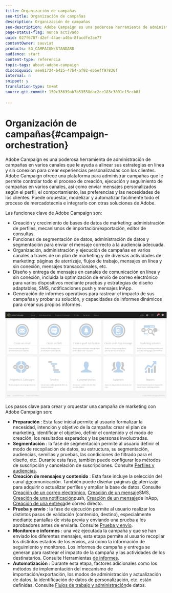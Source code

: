 ```yaml
---
title: Organización de campañas
seo-title: Organización de campañas
description: Organización de campañas
seo-description: Adobe Campaign es una poderosa herramienta de administración de campañas en varios canales que le ayuda a alinear sus estrategias en línea y sin conexión para crear experiencias personalizadas con los clientes.
page-status-flag: nunca activado
uuid: 027f6787-d2ef-44ae-a40a-8facdfe2ae77
contentOwner: sauviat
products: SG_CAMPAIGN/STANDARD
audience: start
content-type: referencia
topic-tags: about-adobe-campaign
discoiquuid: aee81724-b425-47b4-af92-e55eff97836f
internal: n
snippet: y
translation-type: tm+mt
source-git-commit: 159c33639ab7b53558dac2ce183c3801c15ccb0f

---
```



# Organización de campañas{#campaign-orchestration}

Adobe Campaign es una poderosa herramienta de administración de campañas en varios canales que le ayuda a alinear sus estrategias en línea y sin conexión para crear experiencias personalizadas con los clientes. Adobe Campaign ofrece una plataforma para administrar campañas que le permite controlar todo el proceso de creación, ejecución y seguimiento de campañas en varios canales, así como enviar mensajes personalizados según el perfil, el comportamiento, las preferencias y las necesidades de los clientes. Puede orquestar, modelizar y automatizar fácilmente todo el proceso de mercadotecnia e integrarlo con otras soluciones de Adobe.

Las funciones clave de Adobe Campaign son:

* Creación y crecimiento de bases de datos de marketing: administración de perfiles, mecanismos de importación/exportación, editor de consultas.
* Funciones de segmentación de datos, administración de datos y segmentación para enviar el mensaje correcto a la audiencia adecuada.
* Organización, administración y ejecución de campañas en varios canales a través de un plan de marketing y de diversas actividades de marketing: páginas de aterrizaje, flujos de trabajo, mensajes en línea y sin conexión, mensajes transaccionales, etc.
* Diseño y entrega de mensajes en canales de comunicación en línea y sin conexión, incluida la optimización de envío de correo electrónico para varios dispositivos mediante pruebas y estrategias de diseño adaptables, SMS, notificaciones push y mensajes InApp.
* Generación de informes operativos para rastrear el impacto de sus campañas y probar su solución, y capacidades de informes dinámicos para crear sus propios informes.

![](assets/overview_home_page.png)

Los pasos clave para crear y orquestar una campaña de marketing con Adobe Campaign son:

* **Preparación** : Esta fase inicial permite al usuario formalizar la necesidad, intención y objetivo de la campaña: crear el plan de marketing, identificar el objetivo, definir el contenido y el modo de creación, los resultados esperados y las personas involucradas.
* **Segmentación** : la fase de segmentación permite al usuario definir el modo de recopilación de datos, su estructura, su segmentación, audiencias, semillas y pruebas, las condiciones de filtrado para el diseño, etc. Durante esta fase, también puede configurar los métodos de suscripción y cancelación de suscripciones. Consulte [Perfiles y audiencias](../../audiences/using/about-profiles.md).
* **Creación de mensajes y contenido** : Esta fase incluye la selección del canal [de](../../channels/using/discovering-communication-channels.md)comunicación. También puede diseñar páginas [de](../../channels/using/about-landing-pages.md) aterrizaje para adquirir o actualizar perfiles y ampliar la base de datos. Consulte [Creación de un correo electrónico](../../channels/using/creating-an-email.md), [Creación de un mensaje](../../channels/using/creating-an-sms-message.md)SMS, [Creación de una notificación](../../channels/using/preparing-and-sending-a-push-notification.md)push, [Creación de un mensaje](../../channels/using/about-in-app-messaging.md)de InApp, [Creación de una entrega](../../channels/using/creating-the-direct-mail.md)de correo directo.
* **Prueba y envío** : la fase de ejecución permite al usuario realizar los distintos pasos de validación (contenido, destino), especialmente mediante pantallas de vista previa y enviando una prueba a los aprobadores antes de enviarla. Consulte [Prueba y envío](../../sending/using/about-sending-messages-with-campaign.md).
* **Monitoreo e informes** : una vez ejecutada la campaña y que se han enviado los diferentes mensajes, esta etapa permite al usuario recopilar los distintos estados de los envíos, así como la información de seguimiento y monitoreo. Los informes de campaña y entrega se generan para rastrear el impacto de la campaña y las actividades de los destinatarios. Consulte Herramientas [de informes](../../reporting/using/about-dynamic-reports.md).
* **Automatización** : Durante esta etapa, factores adicionales como los métodos de implementación del mecanismo de importación/exportación, los modos de administración y actualización de datos, la identificación de datos de personalización, etc. están definidas. Consulte [Flujos de trabajo y administración](../../automating/using/workflow-data-and-processes.md)de datos.

